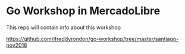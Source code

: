 # Go Workshop in MercadoLibre

This repo will contain info about this workshop

https://github.com/ifreddyrondon/go-workshop/tree/master/santiago-nov2018